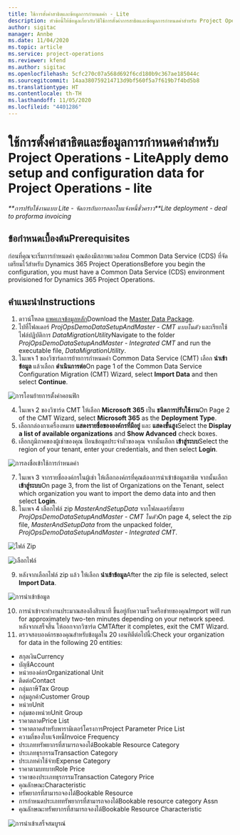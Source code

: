 ```yaml
---
title: ใช้การตั้งค่าสาธิตและข้อมูลการกำหนดค่า - Lite
description: หัวข้อนี้ให้ข้อมูลเกี่ยวกับวิธีใช้การตั้งค่าการสาธิตและข้อมูลการกำหนดค่าสำหรับ Project Operations
author: sigitac
manager: Annbe
ms.date: 11/04/2020
ms.topic: article
ms.service: project-operations
ms.reviewer: kfend
ms.author: sigitac
ms.openlocfilehash: 5cfc270c07a568d692f6cd180b9c367ae185044c
ms.sourcegitcommit: 14aa380759214713d9bf560f5a7f619b7f4bd5b8
ms.translationtype: HT
ms.contentlocale: th-TH
ms.lasthandoff: 11/05/2020
ms.locfileid: "4401286"
---
```

# <a name="apply-demo-setup-and-configuration-data-for-project-operations---lite"></a><span data-ttu-id="2be64-103">ใช้การตั้งค่าสาธิตและข้อมูลการกำหนดค่าสำหรับ Project Operations - Lite</span><span class="sxs-lookup"><span data-stu-id="2be64-103">Apply demo setup and configuration data for Project Operations - lite</span></span> 

<span data-ttu-id="2be64-104">_\*\*การปรับใช้งานแบบ Lite - จัดการกับการออกใบแจ้งหนี้ชั่วคราว_</span><span class="sxs-lookup"><span data-stu-id="2be64-104">_\*\*Lite deployment - deal to proforma invoicing_</span></span>

## <a name="prerequisites"></a><span data-ttu-id="2be64-105">ข้อกำหนดเบื้องต้น</span><span class="sxs-lookup"><span data-stu-id="2be64-105">Prerequisites</span></span>

<span data-ttu-id="2be64-106">ก่อนที่คุณจะเริ่มการกำหนดค่า คุณต้องมีสภาพแวดล้อม Common Data Service (CDS) ที่จัดเตรียมไว้สำหรับ Dynamics 365 Project Operations</span><span class="sxs-lookup"><span data-stu-id="2be64-106">Before you begin the configuration, you must have a Common Data Service (CDS) environment provisioned for Dynamics 365 Project Operations.</span></span>


## <a name="instructions"></a><span data-ttu-id="2be64-107">คำแนะนำ</span><span class="sxs-lookup"><span data-stu-id="2be64-107">Instructions</span></span>

1. <span data-ttu-id="2be64-108">ดาวน์โหลด [แพคเกจข้อมูลหลัก](https://download.microsoft.com/download/3/4/1/341bf279-a64f-4baa-af31-ce624859b518/ProjOpsSampleSetupData%20-%20CE%20only%20CMT.zip)</span><span class="sxs-lookup"><span data-stu-id="2be64-108">Download the [Master Data Package](https://download.microsoft.com/download/3/4/1/341bf279-a64f-4baa-af31-ce624859b518/ProjOpsSampleSetupData%20-%20CE%20only%20CMT.zip).</span></span> 
2. <span data-ttu-id="2be64-109">ไปที่โฟลเดอร์ *ProjOpsDemoDataSetupAndMaster - CMT แบบในตัว* และเรียกใช้ไฟล์ปฏิบัติการ *DataMigrationUtility*</span><span class="sxs-lookup"><span data-stu-id="2be64-109">Navigate to the folder *ProjOpsDemoDataSetupAndMaster - Integrated CMT* and run the executable file, *DataMigrationUtility*.</span></span>
3. <span data-ttu-id="2be64-110">ในเพจ 1 ของวิซาร์ดการย้ายการกำหนดค่า Common Data Service (CMT) เลือก **นำเข้าข้อมูล** แล้วเลือก **ดำเนินการต่อ**</span><span class="sxs-lookup"><span data-stu-id="2be64-110">On page 1 of the Common Data Service Configuration Migration (CMT) Wizard, select **Import Data** and then select **Continue**.</span></span>

![การโอนย้ายการตั้งค่าคอนฟิก](./media/1ConfigurationMigration.png)

4. <span data-ttu-id="2be64-112">ในเพจ 2 ของวิซาร์ด CMT ให้เลือก **Microsoft 365** เป็น **ชนิดการปรับใช้งาน**</span><span class="sxs-lookup"><span data-stu-id="2be64-112">On Page 2 of the CMT Wizard, select **Microsoft 365** as the **Deployment Type**.</span></span>
5. <span data-ttu-id="2be64-113">เลือกกล่องกาเครื่องหมาย **แสดงรายชื่อขององค์กรที่มีอยู่** และ **แสดงขั้นสูง**</span><span class="sxs-lookup"><span data-stu-id="2be64-113">Select the **Display a list of available organizations** and **Show Advanced** check boxes.</span></span>
6. <span data-ttu-id="2be64-114">เลือกภูมิภาคของผู้เช่าของคุณ ป้อนข้อมูลประจำตัวของคุณ จากนั้นเลือก **เข้าสู่ระบบ**</span><span class="sxs-lookup"><span data-stu-id="2be64-114">Select the region of your tenant, enter your credentials, and then select **Login**.</span></span>

![การลงชื่อเข้าใช้การกำหนดค่า](./media/2ConfigurationSignin.png)

7. <span data-ttu-id="2be64-116">ในเพจ 3 จากรายชื่อองค์กรในผู้เช่า ให้เลือกองค์กรที่คุณต้องการนำเข้าข้อมูลสาธิต จากนั้นเลือก **เข้าสู่ระบบ**</span><span class="sxs-lookup"><span data-stu-id="2be64-116">On page 3, from the list of Organizations on the Tenant, select which organization you want to import the demo data into and then select **Login**.</span></span>
8. <span data-ttu-id="2be64-117">ในเพจ 4 เลือกไฟล์ zip *MasterAndSetupData* จากโฟลเดอร์ที่ขยาย *ProjOpsDemoDataSetupAndMaster - CMT ในตัว*</span><span class="sxs-lookup"><span data-stu-id="2be64-117">On page 4, select the zip file, *MasterAndSetupData* from the unpacked folder, *ProjOpsDemoDataSetupAndMaster - Integrated CMT*.</span></span>

![ไฟล์ Zip](./media/3ZipFile.png)

![เลือกไฟล์](./media/4SelectAFile.png)

9. <span data-ttu-id="2be64-120">หลังจากเลือกไฟล์ zip แล้ว ให้เลือก **นำเข้าข้อมูล**</span><span class="sxs-lookup"><span data-stu-id="2be64-120">After the zip file is selected, select **Import Data**.</span></span>

![การนำเข้าข้อมูล](./media/5ImportData.png)

10. <span data-ttu-id="2be64-122">การนำเข้าจะทำงานประมาณสองถึงสิบนาที ขึ้นอยู่กับความเร็วเครือข่ายของคุณ</span><span class="sxs-lookup"><span data-stu-id="2be64-122">Import will run for approximately two-ten minutes depending on your network speed.</span></span> <span data-ttu-id="2be64-123">หลังจากเสร็จสิ้น ให้ออกจากวิซาร์ด CMT</span><span class="sxs-lookup"><span data-stu-id="2be64-123">After it completes, exit the CMT Wizard.</span></span> 
11. <span data-ttu-id="2be64-124">ตรวจสอบองค์กรของคุณสำหรับข้อมูลใน 20 เอนทิตีต่อไปนี้:</span><span class="sxs-lookup"><span data-stu-id="2be64-124">Check your organization for data in the following 20 entities:</span></span>

-   <span data-ttu-id="2be64-125">สกุลเงิน</span><span class="sxs-lookup"><span data-stu-id="2be64-125">Currency</span></span>
-   <span data-ttu-id="2be64-126">บัญชี</span><span class="sxs-lookup"><span data-stu-id="2be64-126">Account</span></span>
-   <span data-ttu-id="2be64-127">หน่วยองค์กร</span><span class="sxs-lookup"><span data-stu-id="2be64-127">Organizational Unit</span></span>
-   <span data-ttu-id="2be64-128">ติดต่อ</span><span class="sxs-lookup"><span data-stu-id="2be64-128">Contact</span></span>
-   <span data-ttu-id="2be64-129">กลุ่มภาษี</span><span class="sxs-lookup"><span data-stu-id="2be64-129">Tax Group</span></span>
-   <span data-ttu-id="2be64-130">กลุ่มลูกค้า</span><span class="sxs-lookup"><span data-stu-id="2be64-130">Customer Group</span></span>
-   <span data-ttu-id="2be64-131">หน่วย</span><span class="sxs-lookup"><span data-stu-id="2be64-131">Unit</span></span>
-   <span data-ttu-id="2be64-132">กลุ่มของหน่วย</span><span class="sxs-lookup"><span data-stu-id="2be64-132">Unit Group</span></span>
-   <span data-ttu-id="2be64-133">ราคาตลาด</span><span class="sxs-lookup"><span data-stu-id="2be64-133">Price List</span></span>
-   <span data-ttu-id="2be64-134">ราคาตลาดสำหรับพารามิเตอร์โครงการ</span><span class="sxs-lookup"><span data-stu-id="2be64-134">Project Parameter Price List</span></span> 
-   <span data-ttu-id="2be64-135">ความถี่ของใบแจ้งหนี้</span><span class="sxs-lookup"><span data-stu-id="2be64-135">Invoice Frequency</span></span>
-   <span data-ttu-id="2be64-136">ประเภททรัพยากรที่สามารถจองได้</span><span class="sxs-lookup"><span data-stu-id="2be64-136">Bookable Resource Category</span></span>
-   <span data-ttu-id="2be64-137">ประเภทธุรกรรม</span><span class="sxs-lookup"><span data-stu-id="2be64-137">Transaction Category</span></span>
-   <span data-ttu-id="2be64-138">ประเภทค่าใช้จ่าย</span><span class="sxs-lookup"><span data-stu-id="2be64-138">Expense Category</span></span>
-   <span data-ttu-id="2be64-139">ราคาตามบทบาท</span><span class="sxs-lookup"><span data-stu-id="2be64-139">Role Price</span></span>
-   <span data-ttu-id="2be64-140">ราคาของประเภทธุรกรรม</span><span class="sxs-lookup"><span data-stu-id="2be64-140">Transaction Category Price</span></span>
-   <span data-ttu-id="2be64-141">คุณลักษณะ</span><span class="sxs-lookup"><span data-stu-id="2be64-141">Characteristic</span></span>
-   <span data-ttu-id="2be64-142">ทรัพยากรที่สามารถจองได้</span><span class="sxs-lookup"><span data-stu-id="2be64-142">Bookable Resource</span></span>
-   <span data-ttu-id="2be64-143">การกำหนดประเภททรัพยากรที่สามารถจองได้</span><span class="sxs-lookup"><span data-stu-id="2be64-143">Bookable resource category Assn</span></span>
-   <span data-ttu-id="2be64-144">คุณลักษณะทรัพยากรที่สามารถจองได้</span><span class="sxs-lookup"><span data-stu-id="2be64-144">Bookable Resource Characteristic</span></span>

![การนำเข้าเสร็จสมบูรณ์](./media/6CompleteImport.png)
